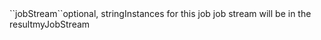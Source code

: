 <tr><td>``jobStream``</td><td>optional, string</td><td>Instances for this job job stream will be in the result</td><td>myJobStream</td><td></td></tr>
